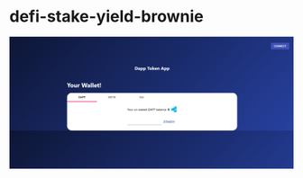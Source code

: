 # defi-stake-yield-brownie

![web-image](https://github.com/pushpender-singh/defi-stake-yield-brownie/blob/main/web-image.png)

